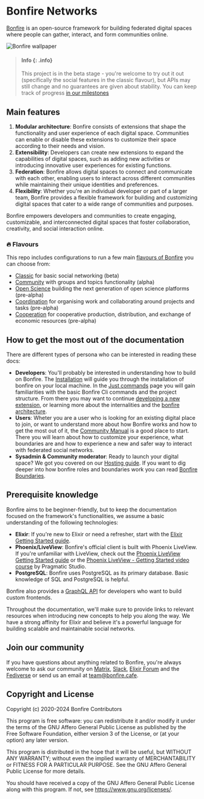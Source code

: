 <!-- <p align="center"> <img src="https://user-images.githubusercontent.com/1852065/220077189-33cd03af-2775-4298-9dcb-83a9932541e9.png" width="200" height="250" alt="bonfire logo" /></p> -->


# Bonfire Networks 

[Bonfire](https://bonfirenetworks.org/) is an open-source framework for building federated digital spaces where people can gather, interact, and form communities online.

![Bonfire wallpaper](https://i.imgur.com/dbRT0Z1.png)

> #### Info {: .info}
>
> This project is in the beta stage - you're welcome to try out it out (specifically the social features in the classic flavour), but APIs may still change and no guarantees are given about stability. You can keep track of progress [in our milestones](https://github.com/bonfire-networks/bonfire-app/milestones?direction=asc&sort=due_date&state=open)

## Main features

1. **Modular architecture**: Bonfire consists of extensions that shape the functionality and user experience of each digital space. Communities can enable or disable these extensions to customize their space according to their needs and vision.
2. **Extensibility**: Developers can create new extensions to expand the capabilities of digital spaces, such as adding new activities or introducing innovative user experiences for existing functions.
3. **Federation**: Bonfire allows digital spaces to connect and communicate with each other, enabling users to interact across different communities while maintaining their unique identities and preferences.
4. **Flexibility**: Whether you're an individual developer or part of a larger team, Bonfire provides a flexible framework for building and customizing digital spaces that cater to a wide range of communities and purposes.

Bonfire empowers developers and communities to create engaging, customizable, and interconnected digital spaces that foster collaboration, creativity, and social interaction online.


### 🔥 Flavours

This repo includes configurations to run a few main [flavours of Bonfire](https://bonfirenetworks.org/apps/) you can choose from:
* [Classic](https://github.com/bonfire-networks/bonfire-app/tree/main/flavours/classic) for basic social networking (beta)
* [Community](https://github.com/bonfire-networks/bonfire-app/tree/main/flavours/community) with groups and topics functionality (alpha)
* [Open Science](https://github.com/bonfire-networks/bonfire-app/tree/main/flavours/open-science) building the next generation of open science platforms (pre-alpha)
* [Coordination](https://github.com/bonfire-networks/bonfire-app/tree/main/flavours/coordination) for organising work and collaborating around projects and tasks (pre-alpha)
* [Cooperation](https://github.com/bonfire-networks/bonfire-app/tree/main/flavours/cooperation) for cooperative production, distribution, and exchange of economic resources (pre-alpha)

<!-- As well as app flavours being built by others, including: 
* [Haha Academy](https://github.com/bonfire-networks/bonfire-app/tree/main/flavours/haha) by haha.academy 
* [Upcycle](https://github.com/bonfire-networks/bonfire-app/tree/main/flavours/upcycle) by MSOE 
* [Reflow](https://github.com/bonfire-networks/bonfire-app/tree/main/flavours/reflow) by reflowproject.eu and dyne.org -->

## How to get the most out of the documentation

There are different types of persona who can be interested in reading these docs:

- **Developers**: You'll probably be interested in understanding how to build on Bonfire. The [Installation](/docs/DEPLOY.md) will guide you through the installation of bonfire on your local machine. In the [Just commands](/docs/just-commands.md) page you will gain familiarities with the basic Bonfire Cli commands and the project structure. From there you may want to continue [developing a new extension](/docs/building/create-a-new-extension.md), or learning more about the internalities and the [bonfire architecture](/docs/topics/ARCHITECTURE.md).
- **Users**: Wheter you are a user who is looking for an existing digital place to join, or want to understand more about how Bonfire works and how to get the most out of it, the [Community Manual](https://bonfirenetworks.org) is a good place to start. There you will learn about how to customize your experience, what boundaries are and how to experience a new and safer way to interact with federated social networks.
- **Sysadmin & Community moderator**: Ready to launch your digital space? We got you covered on our [Hosting guide](/docs/DEPLOY.md). If you want to dig deeper into how bonfire roles and boundaries work you can read [Bonfire Boundaries](/docs/topics/ARCHITECTURE.md).

## Prerequisite knowledge

Bonfire aims to be beginner-friendly, but to keep the documentation focused on the framework's functionalities, we assume a basic understanding of the following technologies:

- **Elixir**: If you're new to Elixir or need a refresher, start with the [Elixir Getting Started guide](https://elixir-lang.org/getting-started.html).
- **Phoenix/LiveView**: Bonfire's official client is built with Phoenix LiveView. If you're unfamiliar with LiveView, check out the [Phoenix LiveView Getting Started guide](https://hexdocs.pm/phoenix_live_view/Phoenix.LiveView.AsyncResult.html) or the [Phoenix LiveView - Getting Started video course](https://pragmaticstudio.com/phoenix-liveview) by Pragmatic Studio.
- **PostgreSQL**: Bonfire uses PostgreSQL as its primary database. Basic knowledge of SQL and PostgreSQL is helpful.

Bonfire also provides a [GraphQL API](/docs/topics/GRAPHQL.md) for developers who want to build custom frontends.

Throughout the documentation, we'll make sure to provide links to relevant resources when introducing new concepts to help you along the way. We have a strong affinity for Elixir and believe it's a powerful language for building scalable and maintainable social networks.

## Join our community

If you have questions about anything related to Bonfire, you're always welcome to ask our community on [Matrix](https://matrix.to/#/#bonfire-networks:matrix.org), [Slack](https://join.slack.com/t/elixir-lang/shared_invite/zt-2ko4792lz-28XosraCTaYZKOyuZ80hrg), [Elixir Forum](https://elixirforum.com) and the [Fediverse](https://indieweb.social/@bonfire) or send us an email at team@bonfire.cafe.


## Copyright and License

Copyright (c) 2020-2024 Bonfire Contributors

This program is free software: you can redistribute it and/or modify
it under the terms of the GNU Affero General Public License as
published by the Free Software Foundation, either version 3 of the
License, or (at your option) any later version.

This program is distributed in the hope that it will be useful, but
WITHOUT ANY WARRANTY; without even the implied warranty of
MERCHANTABILITY or FITNESS FOR A PARTICULAR PURPOSE.  See the GNU
Affero General Public License for more details.

You should have received a copy of the GNU Affero General Public
License along with this program.  If not, see <https://www.gnu.org/licenses/>.
